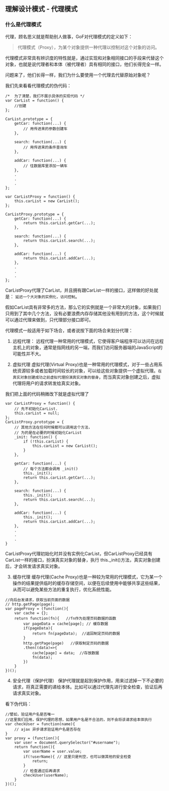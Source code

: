 ## 理解设计模式 - 代理模式

### 什么是代理模式

代理，顾名思义就是帮助别人做事，GoF对代理模式的定义如下：
> 代理模式（Proxy），为某个对象提供一种代理以控制对这个对象的访问。

代理模式非常具有辨识度的特性就是，通过实现和对象相同接口的手段来代替这个对象，也就是说代理者和本体（被代理者）具有相同的接口，他们长得完全一样。

问题来了，他们长得一样，我们为什么要使用一个代理去代替原始对象呢？

我们先来看看代理模式的伪代码：
```
/*  为了清楚，我们不展示具体的实现代码 */
var CarList = function() {
    //创建
};

CarList.prototype = {
    getCar: function(...) {
        // 用传进来的参数创建车
    },

    search: function(...) {
        // 用传进来的条件查询车
    },

    addCar: function(...) {
        // 往数据库里添加一辆车
    },
    .
    .
    .
};

var CarListProxy = function() {
    this.carList = new CarList();
};

CarListProxy.prototype = {
    getCar: function(...) {
        return this.carList.getCar(...);
    },

    search: function(...) {
        return this.carList.search(...);
    },

    addCar: function(...) {
        return this.carList.addCar(...);
    },
    .
    .
    .
};
```
CarListProxy代理了CarList，并且拥有跟CarList一样的接口，这样做的好处就是： `延迟一个大对象的实例化，访问控制`。

假如CarList具有非常多的方法，那么它的实例就是一个非常大的对象，如果我们只用到了其中几个方法，没有必要浪费内存存储其他没有用到的方法，这个时候就可以通过代理来做到，只代理部分接口即可。


代理模式一般适用于如下场合，或者说按下面的场合来划分代理：

1. 远程代理：
远程代理一种常用的代理模式，它使得客户端程序可以访问在远程主机上的对象，通常是指网线的另一端，而我们访问服务器端的JavaScript的可能性并不大。

2. 虚拟代理
虚拟代理(Virtual Proxy)也是一种常用的代理模式，对于一些占用系统资源较多或者加载时间较长的对象，可以给这些对象提供一个虚拟代理。`在真实对象创建成功之前虚拟代理扮演真实对象的替身`，而当真实对象创建之后，虚拟代理将用户的请求转发给真实对象。

我们把上面的代码稍微改下就是虚拟代理了

```
var CarListProxy = function() {
    // 先不初始化CarList.
    this.carList = null;
};
CarListProxy.prototype = {
    // 其他方法在任何时候都可以调用这个方法，
    // 为的是在必要的时候初始化CarList
    _init: function() {
        if (!this.carList) {
            this.carList = new CarList();
        }
    },

    getCar: function(...) {
        // 每个方法都会调用 _init()
        this._init();
        return this.carList.getCar(...);
    },

    search: function(...) {
        this._init();
        return this.carList.search(...);
    },

    addCar: function(...) {
        this._init();
        return this.carList.addCar(...);
    },
    .
    .
    .
}
```
CarListProxy代理初始化时并没有实例化CarList，但CarListProxy已经具有CarList一样的接口，扮演真实对象的替身，执行 this._init()方法，真实对象创建后，才会转发请求真实对象。


3. 缓存代理
缓存代理(Cache Proxy)也是一种较为常用的代理模式，它为某一个操作的结果提供临时的缓存存储空间，以便在后续使用中能够共享这些结果，从而可以避免某些方法的重复执行，优化系统性能。

```
//向后台发请求，获取当前页面的数据
// http.getPage(page);
var pageProxy = (function(){
    var cache = {};
    return function(fn){   //fn作为处理页码数据的函数
        var pageData = cache[page]; // 缓存数据
        if(pageData){
            return fn(pageData);  //返回制定页码的数据
        }
        http.getPage(page)   //获取制定页码的数据
        .then((data)=>{
            cache[page] = data;  //存放数据
            fn(data);
        })
    }
})();
```

4. 安全代理（保护代理）
保护代理就是起到保护作用，用来过滤掉一下不必要的请求，将真正需要的递给本体。比如可以通过代理先进行安全检查，验证后再请求真实对象。

看下伪代码：
```
//譬如，验证用户名是否唯一
//这里我们应用，保护代理的思想，如果用户名是不合法的，则不会将该请求给本体执行
var checkUser = function(name){
    // ajax 异步请求验证用户名是否存在
}
var proxy = (function(){
    var user = document.querySelector("#username");
    return function(){
        var userName = user.value;
        if(!userName){ // 这里只是判空，也可以做其他的安全检查
            return;
        }
        // 检查通过后再请求
        checkUser(userName);
    }
})();
```